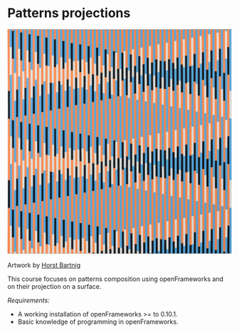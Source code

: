 # Patterns projections

![img](img/horst-bartnig.jpg)

Artwork by [Horst Bartnig](https://de.wikipedia.org/wiki/Horst_Bartnig)

This course focuses on patterns composition using openFrameworks and on their projection on a surface.

*Requirements:*

- A working installation of openFrameworks >= to 0.10.1.
- Basic knowledge of programming in openFrameworks.




